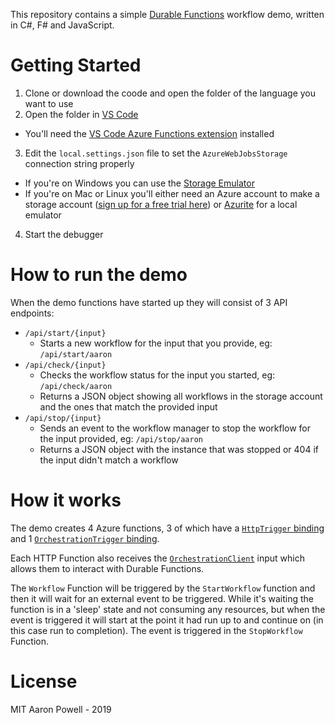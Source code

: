 This repository contains a simple [Durable Functions](https://docs.microsoft.com/en-us/azure/azure-functions/durable/durable-functions-overview?WT.mc_id=durablefunctionsworkflowdemo-github-aapowell) workflow demo, written in C#, F# and JavaScript.

# Getting Started

1. Clone or download the coode and open the folder of the language you want to use
2. Open the folder in [VS Code](https://code.visualstudio.com/?WT.mc_id=durablefunctionsworkflowdemo-github-aapowell)
  * You'll need the [VS Code Azure Functions extension](https://marketplace.visualstudio.com/items?itemName=ms-azuretools.vscode-azurefunctions&WT.mc_id=durablefunctionsworkflowdemo-github-aapowell) installed
3. Edit the `local.settings.json` file to set the `AzureWebJobsStorage` connection string properly
  * If you're on Windows you can use the [Storage Emulator](https://docs.microsoft.com/en-us/azure/storage/common/storage-use-emulator?WT.mc_id=durablefunctionsworkflowdemo-github-aapowell)
  * If you're on Mac or Linux you'll either need an Azure account to make a storage account ([sign up for a free trial here](https://azure.microsoft.com/en-us/free/?wt.mc_id=durablefunctionsworkflowdemo-github-aapowell)) or [Azurite](https://github.com/azure/azurite) for a local emulator
4. Start the debugger

# How to run the demo

When the demo functions have started up they will consist of 3 API endpoints:

* `/api/start/{input}`
  * Starts a new workflow for the input that you provide, eg: `/api/start/aaron`
* `/api/check/{input}`
  * Checks the workflow status for the input you started, eg: `/api/check/aaron`
  * Returns a JSON object showing all workflows in the storage account and the ones that match the provided input
* `/api/stop/{input}`
  * Sends an event to the workflow manager to stop the workflow for the input provided, eg: `/api/stop/aaron`
  * Returns a JSON object with the instance that was stopped or 404 if the input didn't match a workflow

# How it works

The demo creates 4 Azure functions, 3 of which have a [`HttpTrigger` binding](https://docs.microsoft.com/en-us/azure/azure-functions/functions-bindings-http-webhook?WT.mc_id=durablefunctionsworkflowdemo-github-aapowell) and 1 [`OrchestrationTrigger` binding](https://docs.microsoft.com/en-us/azure/azure-functions/durable/durable-functions-bindings?WT.mc_id=durablefunctionsworkflowdemo-github-aapowell#orchestration-triggers).

Each HTTP Function also receives the [`OrchestrationClient`](https://docs.microsoft.com/en-us/azure/azure-functions/durable/durable-functions-bindings?WT.mc_id=durablefunctionsworkflowdemo-github-aapowell#orchestration-client) input which allows them to interact with Durable Functions.

The `Workflow` Function will be triggered by the `StartWorkflow` function and then it will wait for an external event to be triggered. While it's waiting the function is in a 'sleep' state and not consuming any resources, but when the event is triggered it will start at the point it had run up to and continue on (in this case run to completion). The event is triggered in the `StopWorkflow` Function.

# License

MIT Aaron Powell - 2019

